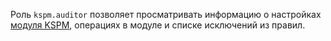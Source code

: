 Роль `kspm.auditor` позволяет просматривать информацию о настройках [модуля KSPM](../../security-deck/concepts/kspm.md), операциях в модуле и списке исключений из правил.